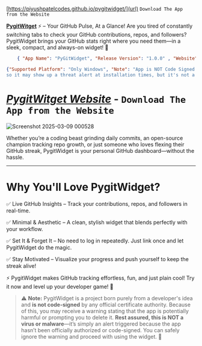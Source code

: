 [https://piyushpatelcodes.github.io/pygitwidget/](url) `Download The App from the Website`

[**PygitWitget**]([https://piyushpatelcodes.github.io/pygitwidget/])
 ⚡ – Your GitHub Pulse, At a Glance!
Are you tired of constantly switching tabs to check your GitHub contributions, repos, and followers? PygitWidget brings your GitHub stats right where you need them—in a sleek, compact, and always-on widget! 🚀

```json
    { "App Name": "PyGitWidget", "Release Version": "1.0.0" , "Website": "https://piyushpatelcodes.github.io/pygitwidget/" }

{"Supported Platform": "Only Windows", "Note": "App is NOT Code Signed , 
so it may show up a threat alert at installation times, but it's not a virus"}
```

# [ ***PygitWitget Website***]([https://piyushpatelcodes.github.io/pygitwidget/]) - `Download The App from the Website`

![Screenshot 2025-03-09 000528](https://media.daily.dev/image/upload/s--IB4V2lLM--/f_auto/v1741458959/ugc/content_5054fd95-1582-414d-8e86-357aa1a31d46)




Whether you’re a coding beast grinding daily commits, an open-source champion tracking repo growth, or just someone who loves flexing their GitHub streak, PygitWidget is your personal GitHub dashboard—without the hassle.

--- 

# Why You'll Love PygitWidget?


✅ Live GitHub Insights – Track your contributions, repos, and followers in real-time.

✅ Minimal & Aesthetic – A clean, stylish widget that blends perfectly with your workflow.

✅ Set It & Forget It – No need to log in repeatedly. Just link once and let PygitWidget do the magic.

✅ Stay Motivated – Visualize your progress and push yourself to keep the streak alive!

⚡ PygitWidget makes GitHub tracking effortless, fun, and just plain cool! Try it now and level up your developer game! 🚀


> ⚠ **Note:** PygitWidget is a project born purely from a developer's idea and **is not code-signed**  by any official certificate authority. Because of this, you may receive a warning stating that the app is potentially harmful or prompting you to delete it. **Rest assured, this is NOT a virus or malware**—it’s simply an alert triggered because the app hasn’t been officially authorized or code-signed. You can safely ignore the warning and proceed with using the widget. 🚀
